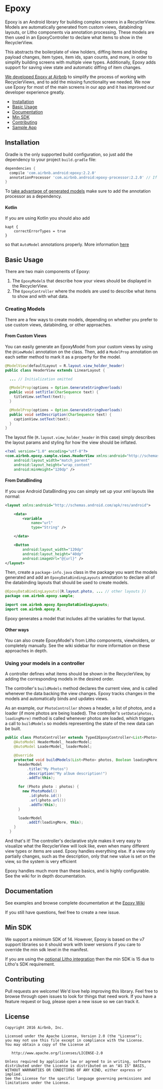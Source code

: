 # Epoxy

Epoxy is an Android library for building complex screens in a RecyclerView. Models are automatically generated from custom views, databinding layouts, or Litho components via annotation processing. These models are then used in an EpoxyController to declare what items to show in the RecyclerView.

This abstracts the boilerplate of view holders, diffing items and binding payload changes, item types, item ids, span counts, and more, in order to simplify building screens with multiple view types. Additionally, Epoxy adds support for saving view state and automatic diffing of item changes.

[We developed Epoxy at Airbnb](https://medium.com/airbnb-engineering/epoxy-airbnbs-view-architecture-on-android-c3e1af150394#.xv4ymrtmk) to simplify the process of working with RecyclerViews, and to add the missing functionality we needed. We now use Epoxy for most of the main screens in our app and it has improved our developer experience greatly.

* [Installation](#installation)
* [Basic Usage](#basic-usage)
* [Documentation](#documentation)
* [Min SDK](#min-sdk)
* [Contributing](#contributing)
* [Sample App](/epoxy-sample)

## Installation

Gradle is the only supported build configuration, so just add the dependency to your project `build.gradle` file:

```groovy
dependencies {
  compile 'com.airbnb.android:epoxy:2.2.0'
  annotationProcessor 'com.airbnb.android:epoxy-processor:2.2.0' // If you are using Epoxy's annotations
}
```

To [take advantage of generated models](https://github.com/airbnb/epoxy/wiki/Epoxy-Models#annotations) make sure to add the annotation processor as a dependency.

#### Kotlin
If you are using Kotlin you should also add
```
kapt {
    correctErrorTypes = true
}
```

so that `AutoModel` annotations properly. More information [here](https://github.com/airbnb/epoxy/wiki/Epoxy-Controller#usage-with-kotlin)

## Basic Usage
There are two main components of Epoxy:

1. The `EpoxyModel`s that describe how your views should be displayed in the RecyclerView.
2. The `EpoxyController` where the models are used to describe what items to show and with what data.

### Creating Models
There are a few ways to create models, depending on whether you prefer to use custom views, databinding, or other approaches.

#### From Custom Views
You can easily generate an EpoxyModel from your custom views by using the `@ViewModel` annotation on the class. Then, add a `ModelProp` annotation on each setter method to mark it as a property for the model.

```java
@ModelView(defaultLayout = R.layout.view_holder_header)
public class HeaderView extends LinearLayout {

  ... // Initialization omitted

  @ModelProp(options = Option.GenerateStringOverloads)
  public void setTitle(CharSequence text) {
    titleView.setText(text);
  }

  @ModelProp(options = Option.GenerateStringOverloads)
  public void setDescription(CharSequence text) {
    captionView.setText(text);
  }
}
```

The layout file (`R.layout.view_holder_header` in this case) simply describes the layout params and styling for how the view should be inflated.
```xml
<?xml version="1.0" encoding="utf-8"?>
<com.airbnb.epoxy.sample.views.HeaderView xmlns:android="http://schemas.android.com/apk/res/android"
    android:layout_width="match_parent"
    android:layout_height="wrap_content"
    android:minHeight="120dp" />
```

#### From DataBinding

If you use Android DataBinding you can simply set up your xml layouts like normal:

```xml
<layout xmlns:android="http://schemas.android.com/apk/res/android">

    <data>
        <variable
            name="url"
            type="String" />

    </data>

    <Button
        android:layout_width="120dp"
        android:layout_height="40dp"
        android:imageUrl="@{url}" />
</layout>
```

Then, create a `package-info.java` class in the package you want the models generated and add an `EpoxyDataBindingLayouts` annotation to declare all of the databinding layouts that should be used to create models.

```java
@EpoxyDataBindingLayouts({R.layout.photo, ... // other layouts })
package com.airbnb.epoxy.sample;

import com.airbnb.epoxy.EpoxyDataBindingLayouts;
import com.airbnb.epoxy.R;
```

Epoxy generates a model that includes all the variables for that layout.

#### Other ways
You can also create EpoxyModel's from Litho components, viewholders, or completely manually. See the wiki sidebar for more information on these approaches in depth.

### Using your models in a controller

A controller defines what items should be shown in the RecyclerView, by adding the corresponding models in the desired order.

 The controller's `buildModels` method declares the current view, and is called whenever the data backing the view changes. Epoxy tracks changes in the models and automatically binds and updates views.

As an example, our `PhotoController` shows a header, a list of photos, and a loader (if more photos are being loaded). The controller's `setData(photos, loadingMore)` method is called whenever photos are loaded, which triggers a call to `buildModels` so models representing the state of the new data can be built.

```java
public class PhotoController extends Typed2EpoxyController<List<Photo>, Boolean> {
    @AutoModel HeaderModel_ headerModel;
    @AutoModel LoaderModel_ loaderModel;

    @Override
    protected void buildModels(List<Photo> photos, Boolean loadingMore) {
      headerModel
          .title("My Photos")
          .description("My album description!")
          .addTo(this);

      for (Photo photo : photos) {
        new PhotoModel()
           .id(photo.id())
           .url(photo.url())
           .addTo(this);
      }

      loaderModel
          .addIf(loadingMore, this);
    }
  }
```

And that's it! The controller's declarative style makes it very easy to visualize what the RecyclerView will look like, even when many different view types or items are used. Epoxy handles everything else. If a view only partially changes, such as the description, only that new value is set on the view, so the system is very efficient

Epoxy handles much more than these basics, and is highly configurable. See the wiki for in depth documentation.

## Documentation
See examples and browse complete documentation at the [Epoxy Wiki](https://github.com/airbnb/epoxy/wiki)

If you still have questions, feel free to create a new issue.

## Min SDK
We support a minimum SDK of 14. However, Epoxy is based on the v7 support libraries so it should work with lower versions if you care to override the min sdk level in the manifest.

If you are using the [optional Litho integration](https://github.com/airbnb/epoxy/wiki/Litho-Support) then the min SDK is 15  due to Litho's SDK requirement.

## Contributing
Pull requests are welcome! We'd love help improving this library. Feel free to browse through open issues to look for things that need work. If you have a feature request or bug, please open a new issue so we can track it.

## License

```
Copyright 2016 Airbnb, Inc.

Licensed under the Apache License, Version 2.0 (the "License");
you may not use this file except in compliance with the License.
You may obtain a copy of the License at

   http://www.apache.org/licenses/LICENSE-2.0

Unless required by applicable law or agreed to in writing, software
distributed under the License is distributed on an "AS IS" BASIS,
WITHOUT WARRANTIES OR CONDITIONS OF ANY KIND, either express or implied.
See the License for the specific language governing permissions and
limitations under the License.
```
